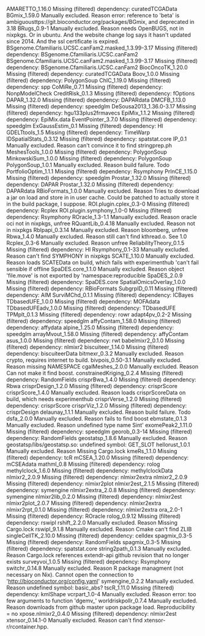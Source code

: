 AMARETTO_1.16.0	Missing (filtered) dependency: curatedTCGAData
BGmix_1.59.0	Manually excluded. Reason error: reference to 'beta' is ambiguousttps://git.bioconductor.org/packages/BGmix, and deprecated in 3.18
BRugs_0.9-1	Manually excluded. Reason needs OpenBUGS, not in nixpkgs. Or in ubuntu. And the website change log says it hasn't updated since 2014. And the ssl certificate is expired.
BSgenome.Cfamiliaris.UCSC.canFam2.masked_1.3.99-3.17	Missing (filtered) dependency: BSgenome.Cfamiliaris.UCSC.canFam2
BSgenome.Cfamiliaris.UCSC.canFam2.masked_1.3.99-3.17	Missing (filtered) dependency: BSgenome.Cfamiliaris.UCSC.canFam2
BiocOncoTK_1.20.0	Missing (filtered) dependency: curatedTCGAData
Boov_1.0.0	Missing (filtered) dependency: PolygonSoup
ChIC_1.19.0	Missing (filtered) dependency: spp
CoMiRe_0.7.1	Missing (filtered) dependency: NonpModelCheck
CreditRisk_0.1.3	Missing (filtered) dependency: fOptions
DAPAR_1.32.0	Missing (filtered) dependency: DAPARdata
DMCFB_1.13.0	Missing (filtered) dependency: speedglm
DeSousa2013_1.36.0-3.17	Missing (filtered) dependency: hgu133plus2frmavecs
EpiMix_1.1.2	Missing (filtered) dependency: EpiMix.data
EventPointer_3.7.0	Missing (filtered) dependency: speedglm
ExGaussEstim_0.1	Missing (filtered) dependency: HI
GDELTtools_1.5	Missing (filtered) dependency: TimeWarp
IDSpatialStats_0.3.12	Missing (filtered) dependency: spatstat.core
IP_0.1	Manually excluded. Reason can't convince it to find stringprep.ph
MeshesTools_1.0.0	Missing (filtered) dependency: PolygonSoup
MinkowskiSum_1.0.0	Missing (filtered) dependency: PolygonSoup
PolygonSoup_1.0.1	Manually excluded. Reason build failure. Todo
PortfolioOptim_1.1.1	Missing (filtered) dependency: Rsymphony
PrInCE_1.15.0	Missing (filtered) dependency: speedglm
Prostar_1.32.0	Missing (filtered) dependency: DAPAR
Prostar_1.32.0	Missing (filtered) dependency: DAPARdata
RBioFormats_1.0.0	Manually excluded. Reason Tries to download a jar on load and store in in user cache. Could be patched to actually store it in the build package, I suppose.
ROI.plugin.cplex_0.3-0	Missing (filtered) dependency: Rcplex
ROI.plugin.symphony_1.0-0	Missing (filtered) dependency: Rsymphony
ROracle_1.3-1.1	Manually excluded. Reason oracle oci not in nixpkgs, unfree
RQuantLib_0.4.18	Manually excluded. Reason not in nixpkgs
Rblpapi_0.3.14	Manually excluded. Reason bloomberg, unfree
Rbwa_1.4.0	Manually excluded. Reason still can't find kthread.o. See 1.0
Rcplex_0.3-6	Manually excluded. Reason unfree
ReliabilityTheory_0.1.5	Missing (filtered) dependency: HI
Rsymphony_0.1-33	Manually excluded. Reason can't find SYMPHONY in nixpkgs
SCATE_1.10.0	Manually excluded. Reason loads SCATEData on build, which fails with experimenthub 'can't fail sensible if offline
SpaDES.core_1.1.0	Manually excluded. Reason object 'file.move' is not exported by 'namespace:reproducible
SpaDES_2.0.9	Missing (filtered) dependency: SpaDES.core
SpatialOmicsOverlay_1.0.0	Missing (filtered) dependency: RBioFormats
SubgrpID_0.11	Missing (filtered) dependency: AIM
SurviMChd_0.1.1	Missing (filtered) dependency: ICBayes
TDbasedUFE_1.0.0	Missing (filtered) dependency: MOFAdata
TDbasedUFEadv_1.0.0	Missing (filtered) dependency: TDbasedUFE
TPMplt_0.1.3	Missing (filtered) dependency: rowr
adapt4pv_0.2-2	Missing (filtered) dependency: speedglm
affyContam_1.58.0	Missing (filtered) dependency: affydata
alpine_1.25.0	Missing (filtered) dependency: speedglm
arrayMvout_1.58.0	Missing (filtered) dependency: affyContam
asus_1.0.0	Missing (filtered) dependency: rwt
babelmixr2_0.1.0	Missing (filtered) dependency: nlmixr2
biscuiteer_1.14.0	Missing (filtered) dependency: biscuiteerData
bitmexr_0.3.2	Manually excluded. Reason crypto, requires internet to build. 
bivpois_0.50-3.1	Manually excluded. Reason missing NAMESPACE
cgalMeshes_2.0.0	Manually excluded. Reason Can not make it find boost.
constrainedKriging_0.2.4	Missing (filtered) dependency: RandomFields
crisprBwa_1.4.0	Missing (filtered) dependency: Rbwa
crisprDesign_1.2.0	Missing (filtered) dependency: crisprScore
crisprScore_1.4.0	Manually excluded. Reason loads crisprScoreData on build, which needs experimenthub
crisprVerse_1.2.0	Missing (filtered) dependency: crisprScore
crisprViz_1.2.0	Missing (filtered) dependency: crisprDesign
delaunay_1.1.1	Manually excluded. Reason build failure. Todo
dsfa_2.0.0	Manually excluded. Reason fails to find boost
ebmstate_0.1.3	Manually excluded. Reason undefined type name Sint'
exomePeak2_1.11.0	Missing (filtered) dependency: speedglm
georob_0.3-14	Missing (filtered) dependency: RandomFields
geostatsp_1.8.6	Manually excluded. Reason geostatsp/libs/geostatsp.so: undefined symbol: GET_SLOT
hellorust_1.0.1	Manually excluded. Reason Missing Cargo.lock
kmeRs_1.1.0	Missing (filtered) dependency: tcR
mCSEA_1.20.0	Missing (filtered) dependency: mCSEAdata
mathml_0.8	Missing (filtered) dependency: rolog
methylclock_1.6.0	Missing (filtered) dependency: methylclockData
nlmixr2_2.0.9	Missing (filtered) dependency: nlmixr2extra
nlmixr2_2.0.9	Missing (filtered) dependency: nlmixr2plot
nlmixr2est_2.1.5	Missing (filtered) dependency: symengine
nlmixr2extra_2.0.8	Missing (filtered) dependency: symengine
nlmixr2lib_0.2.0	Missing (filtered) dependency: nlmixr2est
nlmixr2plot_2.0.7	Missing (filtered) dependency: nlmixr2extra
nlmixr2rpt_0.1.0	Missing (filtered) dependency: nlmixr2extra
ora_2.0-1	Missing (filtered) dependency: ROracle
rolog_0.9.12	Missing (filtered) dependency: rswipl
rshift_2.2.0	Manually excluded. Reason Missing Cargo.lock
rswipl_9.1.8	Manually excluded. Reason Cmake can't find ZLIB
singleCellTK_2.10.0	Missing (filtered) dependency: celldex
spagmix_0.3-5	Missing (filtered) dependency: RandomFields
spagmix_0.3-5	Missing (filtered) dependency: spatstat.core
string2path_0.1.3	Manually excluded. Reason Cargo.lock references extendr-api github revision that no longer exists
surveyvoi_1.0.5	Missing (filtered) dependency: Rsymphony
switchr_0.14.8	Manually excluded. Reason R package managment (not necessary on Nix). Cannot open the connection to 'http://bioconductor.org/config.yaml'
symengine_0.2.2	Manually excluded. Reason undefined symbol: basic_abs?
tscR_1.11.0	Missing (filtered) dependency: kmlShape
vcrpart_1.0-4	Manually excluded. Reason error: too few arguments to function 'dgemv_'
worldriskpollr_0.7.4	Manually excluded. Reason downloads from github master upon package load. Reproducibility = no
xpose.nlmixr2_0.4.0	Missing (filtered) dependency: nlmixr2est
xtensor_0.14.1-0	Manually excluded. Reason can't find xtensor-r/rcontainer.hpp.